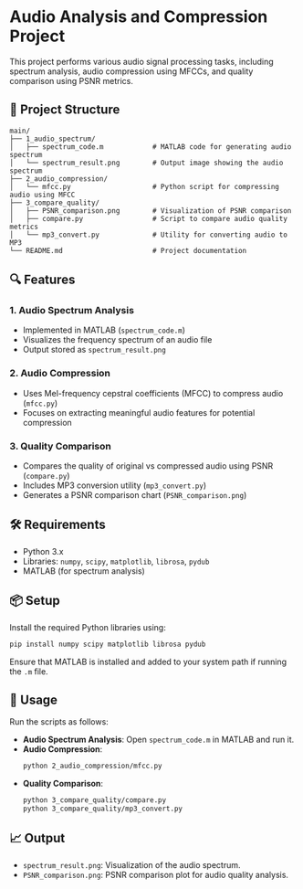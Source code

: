 # Audio Analysis and Compression Project

This project performs various audio signal processing tasks, including spectrum analysis, audio compression using MFCCs, and quality comparison using PSNR metrics.

## 📁 Project Structure

```
main/
├── 1_audio_spectrum/
│   ├── spectrum_code.m            # MATLAB code for generating audio spectrum
│   └── spectrum_result.png        # Output image showing the audio spectrum
├── 2_audio_compression/
│   └── mfcc.py                    # Python script for compressing audio using MFCC
├── 3_compare_quality/
│   ├── PSNR_comparison.png        # Visualization of PSNR comparison
│   ├── compare.py                 # Script to compare audio quality metrics
│   └── mp3_convert.py             # Utility for converting audio to MP3
└── README.md                      # Project documentation
```

## 🔍 Features

### 1. Audio Spectrum Analysis
- Implemented in MATLAB (`spectrum_code.m`)
- Visualizes the frequency spectrum of an audio file
- Output stored as `spectrum_result.png`

### 2. Audio Compression
- Uses Mel-frequency cepstral coefficients (MFCC) to compress audio (`mfcc.py`)
- Focuses on extracting meaningful audio features for potential compression

### 3. Quality Comparison
- Compares the quality of original vs compressed audio using PSNR (`compare.py`)
- Includes MP3 conversion utility (`mp3_convert.py`)
- Generates a PSNR comparison chart (`PSNR_comparison.png`)

## 🛠️ Requirements

- Python 3.x
- Libraries: `numpy`, `scipy`, `matplotlib`, `librosa`, `pydub`
- MATLAB (for spectrum analysis)

## 📦 Setup

Install the required Python libraries using:

```bash
pip install numpy scipy matplotlib librosa pydub
```

Ensure that MATLAB is installed and added to your system path if running the `.m` file.

## 🚀 Usage

Run the scripts as follows:

- **Audio Spectrum Analysis**: Open `spectrum_code.m` in MATLAB and run it.
- **Audio Compression**: 
  ```bash
  python 2_audio_compression/mfcc.py
  ```
- **Quality Comparison**:
  ```bash
  python 3_compare_quality/compare.py
  python 3_compare_quality/mp3_convert.py
  ```

## 📈 Output

- `spectrum_result.png`: Visualization of the audio spectrum.
- `PSNR_comparison.png`: PSNR comparison plot for audio quality analysis.
